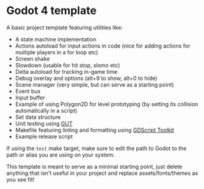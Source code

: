 # Godot 4 template

A basic project template featuring utilities like:
- A state machine implementation
- Actions autoload for input actions in code (nice for adding actions for multiple players in a for loop etc)
- Screen shake
- Slowdown (usable for hit stop, slomo etc)
- Delta autoload for tracking in-game time
- Debug overlay and options (alt+9 to show, alt+0 to hide)
- Scene manager (very simple, but can serve as a starting point)
- Event bus
- Input buffer
- Example of using Polygon2D for level prototyping (by setting its collision automatically in a script)
- Set data structure
- Unit testing using [GUT](https://gut.readthedocs.io/en/latest/index.html)
- Makefile featuring linting and formatting using [GDScript Toolkit
](https://github.com/Scony/godot-gdscript-toolkit)
- Example release script

If using the `test` make target, make sure to edit the path to Godot to the path or alias you are using on your system.

This template is meant to serve as a minimal starting point, just delete anything that isn't useful in your project and replace assets/fonts/themes as you see fit!
